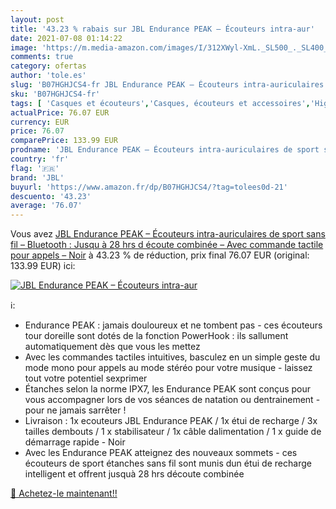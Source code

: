 ```yaml
---
layout: post
title: '43.23 % rabais sur JBL Endurance PEAK – Écouteurs intra-aur'
date: 2021-07-08 01:14:22
image: 'https://m.media-amazon.com/images/I/312XWyl-XmL._SL500_._SL400_.jpg'
comments: true
category: ofertas
author: 'tole.es'
slug: 'B07HGHJCS4-fr JBL Endurance PEAK – Écouteurs intra-auriculaires de sport...'
sku: 'B07HGHJCS4-fr'
tags: [ 'Casques et écouteurs','Casques, écouteurs et accessoires','High-Tech','jbl', ]
actualPrice: 76.07 EUR
currency: EUR
price: 76.07
comparePrice: 133.99 EUR
prodname: 'JBL Endurance PEAK – Écouteurs intra-auriculaires de sport sans fil – Bluetooth : Jusqu à 28 hrs d écoute combinée – Avec commande tactile pour appels – Noir'
country: 'fr'
flag: '🇫🇷'
brand: 'JBL'
buyurl: 'https://www.amazon.fr/dp/B07HGHJCS4/?tag=tolees0d-21'
descuento: '43.23'
average: '76.07'
---
```


Vous avez [JBL Endurance PEAK – Écouteurs intra-auriculaires de sport sans fil – Bluetooth : Jusqu à 28 hrs d écoute combinée – Avec commande tactile pour appels – Noir](https://www.amazon.fr/dp/B07HGHJCS4/?tag=tolees0d-21)  à  43.23 % de réduction, prix final  76.07 EUR (original: 133.99 EUR) ici:

[![JBL Endurance PEAK – Écouteurs intra-aur](https://m.media-amazon.com/images/I/312XWyl-XmL._SL500_._SL400_.jpg)](https://www.amazon.fr/dp/B07HGHJCS4/?tag=tolees0d-21)

ℹ️:

- Endurance PEAK : jamais douloureux et ne tombent pas - ces écouteurs tour doreille sont dotés de la fonction PowerHook : ils sallument automatiquement dès que vous les mettez
- Avec les commandes tactiles intuitives, basculez en un simple geste du mode mono pour appels au mode stéréo pour votre musique - laissez tout votre potentiel sexprimer
- Étanches selon la norme IPX7, les Endurance PEAK sont conçus pour vous accompagner lors de vos séances de natation ou dentrainement - pour ne jamais sarrêter !
- Livraison : 1x ecouteurs JBL Endurance PEAK / 1x étui de recharge / 3x tailles dembouts / 1 x stabilisateur / 1x câble dalimentation / 1 x guide de démarrage rapide - Noir
- Avec les Endurance PEAK atteignez des nouveaux sommets - ces écouteurs de sport étanches sans fil sont munis dun étui de recharge intelligent et offrent jusquà 28 hrs découte combinée

[🛒 Achetez-le maintenant!!](https://www.amazon.fr/dp/B07HGHJCS4/?tag=tolees0d-21)
